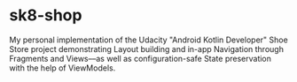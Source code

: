 # sk8-shop
My personal implementation of the Udacity "Android Kotlin Developer" Shoe Store project demonstrating Layout building and in-app Navigation through Fragments and Views––as well as configuration-safe State preservation with the help of ViewModels.
